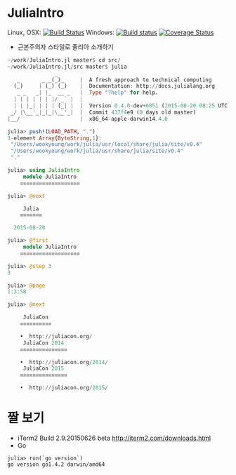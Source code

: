 # JuliaIntro

Linux, OSX: [![Build Status](https://api.travis-ci.org/wookay/JuliaIntro.jl.svg?branch=master)](https://travis-ci.org/wookay/JuliaIntro.jl)
Windows: [![Build status](https://ci.appveyor.com/api/projects/status/2994802kg4s9g4av?svg=true)](https://ci.appveyor.com/project/wookay/JuliaIntro.jl)
[![Coverage Status](https://coveralls.io/repos/wookay/JuliaIntro.jl/badge.svg?branch=master&service=github)](https://coveralls.io/github/wookay/JuliaIntro.jl?branch=master)

* 근본주의자 스타일로 줄리아 소개하기

```julia
~/work/JuliaIntro.jl master$ cd src/
~/work/JuliaIntro.jl/src master$ julia
               _
   _       _ _(_)_     |  A fresh approach to technical computing
  (_)     | (_) (_)    |  Documentation: http://docs.julialang.org
   _ _   _| |_  __ _   |  Type "?help" for help.
  | | | | | | |/ _` |  |
  | | |_| | | | (_| |  |  Version 0.4.0-dev+6851 (2015-08-20 08:25 UTC)
 _/ |\__'_|_|_|\__'_|  |  Commit 437f4e9 (0 days old master)
|__/                   |  x86_64-apple-darwin14.4.0

julia> push!(LOAD_PATH, ".")
3-element Array{ByteString,1}:
 "/Users/wookyoung/work/julia/usr/local/share/julia/site/v0.4"
 "/Users/wookyoung/work/julia/usr/share/julia/site/v0.4"
 "."

julia> using JuliaIntro
     module JuliaIntro
    ≡≡≡≡≡≡≡≡≡≡≡≡≡≡≡≡≡≡≡

julia> @next

     Julia
    ≡≡≡≡≡≡≡

  2015-08-20

julia> @first
     module JuliaIntro
    ≡≡≡≡≡≡≡≡≡≡≡≡≡≡≡≡≡≡≡

julia> @step 3
3

julia> @page
1:3:58

julia> @next

     JuliaCon
    ≡≡≡≡≡≡≡≡≡≡

    •  http://juliacon.org/
     JuliaCon 2014
    ≡≡≡≡≡≡≡≡≡≡≡≡≡≡≡

    •  http://juliacon.org/2014/
     JuliaCon 2015
    ≡≡≡≡≡≡≡≡≡≡≡≡≡≡≡

    •  http://juliacon.org/2015/
```

# 짤 보기
 * iTerm2 Build 2.9.20150626 beta http://iterm2.com/downloads.html
 * Go
```
julia> run(`go version`)
go version go1.4.2 darwin/amd64
```
